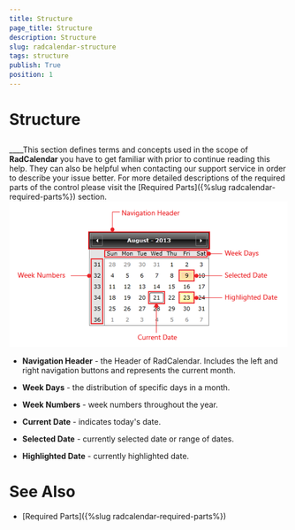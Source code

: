```yaml
---
title: Structure
page_title: Structure
description: Structure
slug: radcalendar-structure
tags: structure
publish: True
position: 1
---
```


# Structure



## 

____This section defines terms and concepts used in the scope of __RadCalendar__ you have to get familiar with prior to continue reading this help. They can also be helpful when contacting our support service in order to describe your issue better. For more detailed descriptions of the required parts of the control please visit the [Required Parts]({%slug radcalendar-required-parts%}) section.
        ![Rad Calendar Structure 0](images/RadCalendar_Structure_0.png)

* __Navigation Header__ - the Header of RadCalendar. Includes the left and right navigation buttons and represents the current month.
            

* __Week Days__ - the distribution of specific days in a month.
            

* __Week Numbers__ - week numbers throughout the year.
            

* __Current Date__ - indicates today's date.
            

* __Selected Date__ - currently selected date or range of dates.
            

* __Highlighted Date__ - currently highlighted date.
            

# See Also

 * [Required Parts]({%slug radcalendar-required-parts%})
